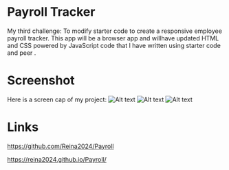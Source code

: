 # Payroll Tracker
My third challenge: To modify starter code to create a responsive employee payroll tracker. This app will be a browser app and willhave updated HTML and CSS powered by JavaScript code that I have written using starter code and peer . 
# Screenshot
Here is a screen cap of my project:
![Alt text](./assets/images/Screenshot%202024-07-01%20at%203.07.41 PM.png "Payroll Screen Cap")
![Alt text](./assets/images/Screenshot%202024-07-01%20at%203.07.51 PM.png "Portfolio Screen Cap")
![Alt text](./assets/images/Screenshot%202024-07-01%20at%203.08.44 PM.png "Portfolio Screen Cap")

# Links
https://github.com/Reina2024/Payroll

https://reina2024.github.io/Payroll/


